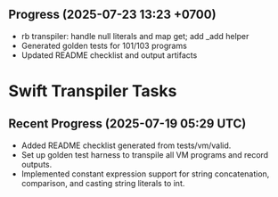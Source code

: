 ## Progress (2025-07-23 13:23 +0700)
- rb transpiler: handle null literals and map get; add _add helper
- Generated golden tests for 101/103 programs
- Updated README checklist and output artifacts

# Swift Transpiler Tasks

## Recent Progress (2025-07-19 05:29 UTC)
- Added README checklist generated from tests/vm/valid.
- Set up golden test harness to transpile all VM programs and record outputs.
- Implemented constant expression support for string concatenation, comparison, and casting string literals to int.

